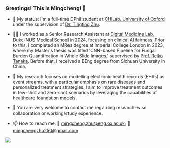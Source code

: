 ### Greetings! This is Mingcheng! 👋
- :office: My status: I'm a full-time DPhil student at [CHILab, University of Oxford](https://eng.ox.ac.uk/chi/) under the supervision of [Dr. Tingting Zhu](https://eng.ox.ac.uk/people/tingting-zhu/).
  
- :man_student: I worked as a Senior Research Assistant at [Digital Medicine Lab, Duke-NUS Medical School](https://blog.nus.edu.sg/liunan/) in 2024, focusing on clinical AI fairness. Prior to this, I completed an MRes degree at Imperial College London in 2023, where my Master's thesis was titled 'CNN-based Pipeline for Fungal Burden Quantification in Whole Slide Images,' supervised by [Prof. Reiko Tanaka](https://www.imperial.ac.uk/people/r.tanaka). Before that, I received a BEng degree from Sichuan University in China.
  
- 🌱 My research focuses on modelling electronic health records (EHRs) as event streams, with a particular emphasis on rare diseases and personalized treatment strategies. I aim to improve treatment outcomes in few-shot and zero-shot scenarios by leveraging the capabilities of healthcare foundation models.
  
- 💬 You are very welcome to contact me regarding research-wise collaboration or working/study experience.
  
- :mailbox: How to reach me: :email: mingcheng.zhu@eng.ox.ac.uk; :email: mingchengzhu250@gmail.com

![](https://github-readme-stats.vercel.app/api?username=JasonZuu)
